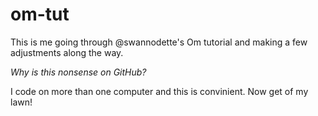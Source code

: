 om-tut
======

This is me going through @swannodette's Om tutorial and making a few adjustments
along the way.

*Why is this nonsense on GitHub?*

I code on more than one computer and this is convinient. Now get of my lawn!
